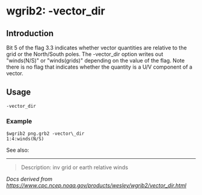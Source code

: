 # wgrib2: -vector_dir

## Introduction

Bit 5 of the flag 3.3 indicates whether vector quantities are relative to the
grid or the North/South poles.
The -vector_dir option writes out "winds(N/S)" or "winds(grids)"
depending on the value of the flag. Note there is no flag that indicates whether
the quantity is a U/V component of a vector.

## Usage

```
-vector_dir
```

### Example

```
$wgrib2 png.grb2 -vector\_dir
1:4:winds(N/S)
```

See also:

---

> Description: inv grid or earth relative winds

_Docs derived from <https://www.cpc.ncep.noaa.gov/products/wesley/wgrib2/vector_dir.html>_
